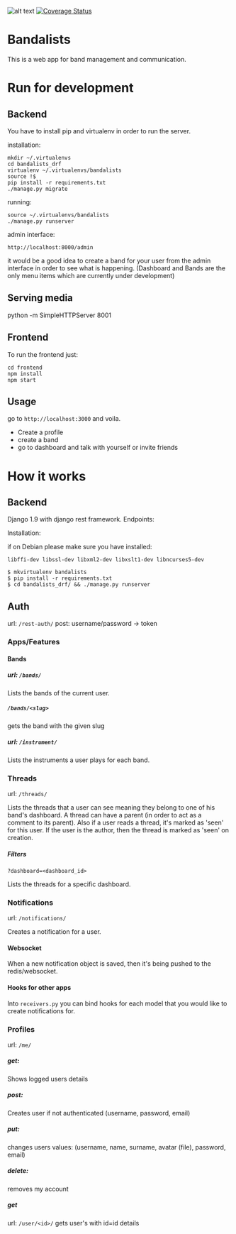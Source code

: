 ![alt text](https://codeship.com/projects/31df1030-bcba-0134-405a-76ab691be209/status?branch=master "Codeship")
[![Coverage Status](https://coveralls.io/repos/github/kroustou/bandalists/badge.svg?branch=master)](https://coveralls.io/github/kroustou/bandalists?branch=master)

# Bandalists
This is a web app for band management and communication.


# Run for development

## Backend
You have to install pip and virtualenv in order to run the server.


installation:

    mkdir ~/.virtualenvs
    cd bandalists_drf
    virtualenv ~/.virtualenvs/bandalists
    source !$
    pip install -r requirements.txt
    ./manage.py migrate

running:

    source ~/.virtualenvs/bandalists
    ./manage.py runserver

admin interface:

    http://localhost:8000/admin

it would be a good idea to create a band for your user from the admin interface in order to see what is happening. (Dashboard and Bands are the only menu items which are currently under development)

## Serving media
python -m SimpleHTTPServer 8001

## Frontend
To run the frontend just:

    cd frontend
    npm install
    npm start

## Usage
go to `http://localhost:3000` and voila.

- Create a profile
- create a band
- go to dashboard and talk with yourself or invite friends

# How it works

## Backend
Django 1.9 with django rest framework.
Endpoints:

Installation:

if on Debian please make sure you have installed:

	libffi-dev libssl-dev libxml2-dev libxslt1-dev libncurses5-dev

	$ mkvirtualenv bandalists
	$ pip install -r requirements.txt
	$ cd bandalists_drf/ && ./manage.py runserver

## Auth
url: `/rest-auth/` post: username/password -> token

### Apps/Features

#### Bands
##### url: `/bands/`

Lists the bands of the current user.

##### `/bands/<slug>`
gets the band with the given slug

##### url: `/instrument/`
Lists the instruments a user plays for each band.

### Threads
url: `/threads/`

Lists the threads that a user can see meaning they belong to one of his band's dashboard.
A thread can have a parent (in order to act as a comment to its parent). Also if
a user reads a thread, it's marked as 'seen' for this user. If the user is
the author, then the thread is marked as 'seen' on creation.

##### Filters
`?dashboard=<dashboard_id>`

Lists the threads for a specific dashboard.

### Notifications
url: `/notifications/`

Creates a notification for a user.

#### Websocket
When a new notification object is saved, then
it's being pushed to the redis/websocket.


#### Hooks for other apps
Into `receivers.py` you can bind hooks for each model that you would like to create
notifications for.


### Profiles

url: `/me/`

##### get:
Shows logged users details

##### post:
Creates user if not authenticated
(username, password, email)

##### put:
changes users values:
(username, name, surname, avatar (file), password, email)

##### delete:
removes my account

##### get
url: `/user/<id>/`
gets user's with id=id details
